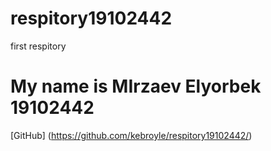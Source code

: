 # respitory19102442
first respitory
# My name is MIrzaev Elyorbek 19102442 
[GitHub] (https://github.com/kebroyle/respitory19102442/)
